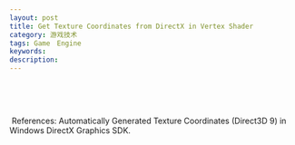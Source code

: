 ```yaml
---
layout: post
title: Get Texture Coordinates from DirectX in Vertex Shader
category: 游戏技术
tags: Game　Engine
keywords: 
description: 
---
```


 

 

 References: Automatically Generated Texture Coordinates (Direct3D 9) in
Windows DirectX Graphics SDK.

 






